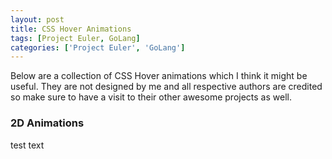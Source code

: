 ```yaml
---
layout: post
title: CSS Hover Animations
tags: [Project Euler, GoLang]
categories: ['Project Euler', 'GoLang'] 
---
```



Below are a collection of CSS Hover animations which I think it might be useful. They are not designed by me
and all respective authors are credited so make sure to have a visit to their other awesome projects
as well.

### 2D Animations


test text